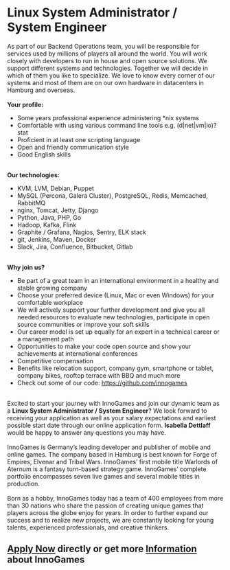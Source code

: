 <h1>Linux System Administrator / System Engineer</h1>
<p>As part of our Backend Operations team, you will be responsible for services used by millions of players all around the world. You will work closely with developers to run in house and open source solutions. We support different systems and technologies. Together we will decide in which of them you like to specialize. We love to know every corner of our systems and most of them are on our own hardware in datacenters in Hamburg and overseas.<strong><br /><br />Your profile:</strong></p><ul><li>Some years professional experience administering *nix systems</li><li>Comfortable with using various command line tools e.g. (d|net|vm|io)?stat</li><li>Proficient in at least one scripting language</li><li>Open and friendly communication style</li><li>Good English skills</li></ul><p><strong><br />Our technologies:</strong><strong>&nbsp;</strong></p><ul><li>KVM, LVM, Debian, Puppet</li><li>MySQL (Percona, Galera Cluster), PostgreSQL, Redis, Memcached, RabbitMQ</li><li>nginx, Tomcat, Jetty, Django</li><li>Python, Java, PHP, Go</li><li>Hadoop, Kafka, Flink</li><li>Graphite / Grafana, Nagios, Sentry, ELK stack</li><li>git, Jenkins, Maven, Docker</li><li>Slack, Jira, Confluence, Bitbucket, Gitlab<a href="https://github.com/innogames/serveradmin"></a></li></ul><strong><br />Why join us?</strong><ul><li>Be part of a great team in an international environment in a healthy and stable growing company</li><li>Choose your preferred device (Linux, Mac or even Windows) for your comfortable workplace</li><li>We will actively support your further development and give you all needed resources to evaluate new technologies, participate in open source communities or improve your soft skills</li><li>Our career model is set up equally for an expert in a technical career or a management path</li><li>Opportunities to make your code open source and show your achievements at international conferences</li><li>Competitive compensation</li><li>Benefits like relocation support, company gym, smartphone or tablet, company bikes, rooftop terrace with BBQ and much more</li><li>Check out some of our code: <a href="https://github.com/innogames"><a target="url" href="https://github.com/innogames">https://github.com/innogames</a></a></li></ul><strong></strong><p><br />Excited to start your journey with InnoGames and join our dynamic team as a <strong>Linux System Administrator / System Engineer</strong>? We look forward to receiving your application as well as your salary expectations and earliest possible start date through our online application form. <strong>Isabella Dettlaff</strong> would be happy to answer any questions you may have.<br /><br />InnoGames is Germany&rsquo;s leading developer and publisher of mobile and online games. The company based in Hamburg is best known for Forge of Empires, Elvenar and Tribal Wars. InnoGames&rsquo; first mobile title Warlords of Aternum is a fantasy turn-based strategy game. InnoGames&rsquo; complete portfolio encompasses seven live games and several mobile titles in production.<br /><br />Born as a hobby, InnoGames today has a team of 400 employees from more than 30 nations who share the passion of creating unique games that players across the globe enjoy for years. In order to further expand our success and to realize new projects, we are constantly looking for young talents, experienced professionals, and creative thinkers.</p>

<h2><a href="https://jobs.jobvite.com/careers/innogames/job//oQaK8fwC/apply?__jvst=Job+Board&__jvsd=github_jobs_repo">Apply Now</a> directly or get more <a href="https://www.innogames.com/career/detail/job/linux-system-administrator-system-engineer/?s=github_jobs_repo">Information</a> about InnoGames</h2>